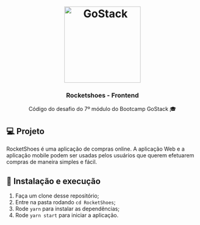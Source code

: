 <h1 align="center">
  <img alt="GoStack" src="https://rocketseat-cdn.s3-sa-east-1.amazonaws.com/bootcamp-header.png" width="200px" />
</h1>

<h3 align="center">Rocketshoes - Frontend</h3>

<p align="center">Código do desafio do 7º módulo do Bootcamp GoStack 🎓</p>

## 💻 Projeto

RocketShoes é uma aplicação de compras online. A aplicação Web e a aplicação mobile podem ser usadas pelos usuários que querem efetuarem compras de maneira simples e fácil.


## 🚀 Instalação e execução

1. Faça um clone desse repositório;
2. Entre na pasta rodando `cd RocketShoes`;
3. Rode `yarn` para instalar as dependências;
4. Rode `yarn start` para iniciar a aplicação.
